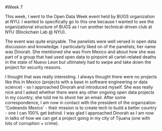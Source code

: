 

#Week 7

This week, I went to the Open Data Week event held by BUGS organization at NYU. I wanted to specifically go to this one because I wanted 
to see the organizational structure of BUGS as I run another technical-driven club at NYU (Blockchain Lab @ NYU).

The event was quite enjoyable. The panelists were well versed in open data discussion and knowledge. I particularly liked on of the panelists;
her name was Dinorah. She mentioned she was from Mexico and about how she was part of a group that had used open data to pinpoint all cartel-related
deaths in the state of Nuevo Leon but ultimately had to swipe and take down the project for security reasons.

I thought that was really interesting. I always thought there were no projects like this in Mexico (projects with a base in software engineering or data science) - so I approached Dinorah and introduced myself. She was really nice and I asked whether there were any other ongoing open data projects in my country; she told me to shoot her an email. After some correspondence, I am now in contact with the president of the organization 'Codeando Mexico' - their mission is to create tech to build a better country - one I can 100% get behind. I was glad I approached Dinorah as I am now in talks of how we can get a project going in my city of Tijuana (one with lots of corruption + crime). 


